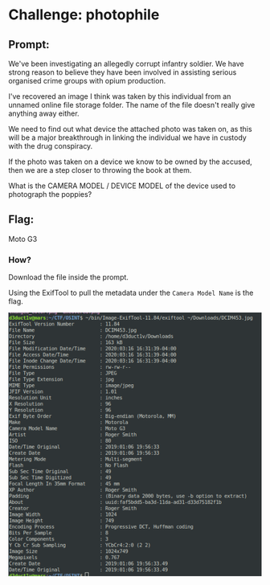 <h1> Challenge: photophile</h1>

<h2>Prompt:</h2> 
We've been investigating an allegedly corrupt infantry soldier. We have strong reason to believe they have been involved in assisting serious organised crime groups with opium production.

I've recovered an image I think was taken by this individual from an unnamed online file storage folder. The name of the file doesn't really give anything away either.

We need to find out what device the attached photo was taken on, as this will be a major breakthrough in linking the individual we have in custody with the drug conspiracy.

If the photo was taken on a device we know to be owned by the accused, then we are a step closer to throwing the book at them.

What is the CAMERA MODEL / DEVICE MODEL of the device used to photograph the poppies?


<h2>Flag:</h2> 
Moto G3

<h3>How?</h3>
Download the file inside the prompt.

Using the ExifTool to pull the metadata under the `Camera Model Name` is the flag.

![Metadata](images/exfil.png)
